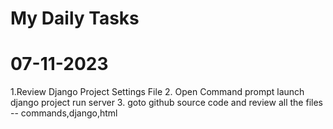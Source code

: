 # My Daily Tasks
# 07-11-2023
1.Review Django Project Settings File
2. Open Command prompt launch django project run server
3. goto github source code and review all the files -- commands,django,html
